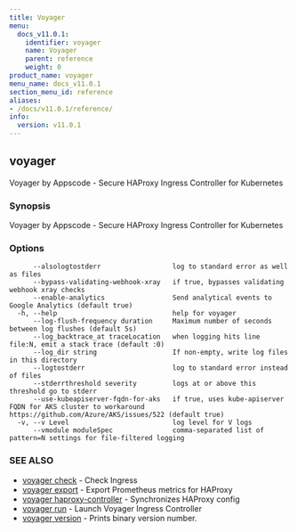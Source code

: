 ```yaml
---
title: Voyager
menu:
  docs_v11.0.1:
    identifier: voyager
    name: Voyager
    parent: reference
    weight: 0
product_name: voyager
menu_name: docs_v11.0.1
section_menu_id: reference
aliases:
- /docs/v11.0.1/reference/
info:
  version: v11.0.1
---
```


## voyager

Voyager by Appscode - Secure HAProxy Ingress Controller for Kubernetes

### Synopsis

Voyager by Appscode - Secure HAProxy Ingress Controller for Kubernetes

### Options

```
      --alsologtostderr                  log to standard error as well as files
      --bypass-validating-webhook-xray   if true, bypasses validating webhook xray checks
      --enable-analytics                 Send analytical events to Google Analytics (default true)
  -h, --help                             help for voyager
      --log-flush-frequency duration     Maximum number of seconds between log flushes (default 5s)
      --log_backtrace_at traceLocation   when logging hits line file:N, emit a stack trace (default :0)
      --log_dir string                   If non-empty, write log files in this directory
      --logtostderr                      log to standard error instead of files
      --stderrthreshold severity         logs at or above this threshold go to stderr
      --use-kubeapiserver-fqdn-for-aks   if true, uses kube-apiserver FQDN for AKS cluster to workaround https://github.com/Azure/AKS/issues/522 (default true)
  -v, --v Level                          log level for V logs
      --vmodule moduleSpec               comma-separated list of pattern=N settings for file-filtered logging
```

### SEE ALSO

* [voyager check](/docs/v11.0.1/reference/voyager_check)	 - Check Ingress
* [voyager export](/docs/v11.0.1/reference/voyager_export)	 - Export Prometheus metrics for HAProxy
* [voyager haproxy-controller](/docs/v11.0.1/reference/voyager_haproxy-controller)	 - Synchronizes HAProxy config
* [voyager run](/docs/v11.0.1/reference/voyager_run)	 - Launch Voyager Ingress Controller
* [voyager version](/docs/v11.0.1/reference/voyager_version)	 - Prints binary version number.

